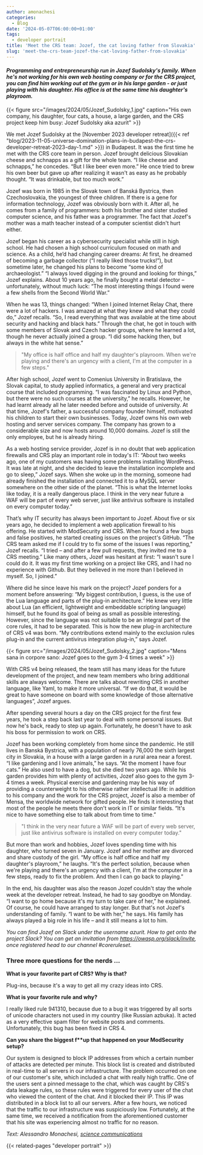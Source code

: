 ```yaml
---
author: amonachesi
categories:
  - Blog
date: '2024-05-07T06:00:00+01:00'
tags:
  - developer portrait
title: 'Meet the CRS team: Jozef, the cat loving father from Slovakia'
slug: 'meet-the-crs-team-jozef-the-cat-loving-father-from-slovakia'
---
```



#### *Programming and entrepreneurship run in Jozef Sudolsky's family. When he's not working for his own web hosting company or for the CRS project, you can find him working out at the gym or in his large garden - or just playing with his daughter. His office is at the same time his daughter's playroom.*

{{< figure src="/images/2024/05/Jozef_Sudolsky_1.jpg" caption="His own company, his daughter, four cats, a house, a large garden, and the CRS project keep him busy: Jozef Sudolsky aka azurit" >}}

We met Jozef Sudolsky at the [November 2023 developer retreat]({{< ref "blog/2023-11-05-universe-domination-plans-in-budapest-the-crs-developer-retreat-2023-day-1.md" >}}) in Budapest. It was the first time he met with the CRS core team in person. Jozef brought delicious Slovakian cheese and schnapps as a gift for the whole team. “I like cheese and schnapps,” he concedes. “But I like beer even more.” He once tried to brew his own beer but gave up after realizing it wasn't as easy as he probably thought. “It was drinkable, but too much work.”

Jozef was born in 1985 in the Slovak town of Banská Bystrica, then Czechoslovakia, the youngest of three children. If there is a gene for information technology, Jozef was obviously born with it. After all, he comes from a family of programmers: both his brother and sister studied computer science, and his father was a programmer. The fact that Jozef's mother was a math teacher instead of a computer scientist didn't hurt either.

Jozef began his career as a cybersecurity specialist while still in high school. He had chosen a high school curriculum focused on math and science. As a child, he’d had changing career dreams: At first, he dreamed of becoming a garbage collector (“I really liked those trucks!”), but sometime later, he changed his plans to become “some kind of archaeologist.” “I always loved digging in the ground and looking for things,” Jozef explains. About 10 years ago, he finally bought a metal detector – unfortunately, without much luck: “The most interesting things I found were a few shells from the Second World War.”

When he was 13, things changed: “When I joined Internet Relay Chat, there were a lot of hackers. I was amazed at what they knew and what they could do,” Jozef recalls. “So, I read everything that was available at the time about security and hacking and black hats.” Through the chat, he got in touch with some members of Slovak and Czech hacker groups, where he learned a lot, though he never actually joined a group. “I did some hacking then, but always in the white hat sense.” 

> "My office is half office and half my daughter's playroom. When we're playing and there's an urgency with a client, I'm at the computer in a few steps."

After high school, Jozef went to Comenius University in Bratislava, the Slovak capital, to study applied informatics, a general and very practical course that included programming. “I was fascinated by Linux and Python, but there were no such courses at the university,” he recalls. However, he had learnt already all he later needed before and outside of university. At that time, Jozef's father, a successful company founder himself, motivated his children to start their own businesses. Today, Jozef owns his own web hosting and server services company. The company has grown to a considerable size and now hosts around 10,000 domains. Jozef is still the only employee, but he is already hiring.

As a web hosting service provider, Jozef is in no doubt that web application firewalls and CRS play an important role in today's IT: “About two weeks ago, one of my customers was having some problems installing WordPress. It was late at night, and she decided to leave the installation incomplete and go to sleep,” Jozef says. When she woke up in the morning, someone had already finished the installation and connected it to a MySQL server somewhere on the other side of the planet. “This is what the Internet looks like today, it is a really dangerous place. I think in the very near future a WAF will be part of every web server, just like antivirus software is installed on every computer today.”

That’s why IT security has always been important to Jozef. About five or six years ago, he decided to implement a web application firewall to his offering. He started with ModSecurity and CRS. When he found a few bugs and false positives, he started creating issues on the project's GitHub. “The CRS team asked me if I could try to fix some of the issues I was reporting," Jozef recalls. “I tried – and after a few pull requests, they invited me to a CRS meeting.” Like many others, Jozef was hesitant at first: “I wasn't sure I could do it. It was my first time working on a project like CRS, and I had no experience with Github. But they believed in me more than I believed in myself. So, I joined.”

Where did he since leave his mark on the project? Jozef ponders for a moment before answering: “My biggest contribution, I guess, is the use of the Lua language and parts of the plug-in architecture.” He knew very little about Lua (an efficient, lightweight and embeddable scripting language) himself, but he found its goal of being as small as possible interesting. However, since the language was not suitable to be an integral part of the core rules, it had to be separated. This is how the new plug-in architecture of CRS v4 was born. “My contributions extend mainly to the exclusion rules plug-in and the current antivirus integration plug-in,” says Jozef.

{{< figure src="/images/2024/05/Jozef_Sudolsky_2.jpg" caption="Mens sana in corpore sano: Jozef goes to the gym 3-4 times a week" >}}

With CRS v4 being released, the team still has many ideas for the future development of the project, and new team members who bring additional skills are always welcome. There are talks about rewriting CRS in another language, like Yaml, to make it more universal. “If we do that, it would be great to have someone on board with some knowledge of those alternative languages”, Jozef argues.

After spending several hours a day on the CRS project for the first few years, he took a step back last year to deal with some personal issues. But now he's back, ready to step up again. Fortunately, he doesn't have to ask his boss for permission to work on CRS.

Jozef has been working completely from home since the pandemic. He still lives in Banská Bystrica, with a population of nearly 76,000 the sixth largest city in Slovakia, in a house with a large garden in a rural area near a forest. “I like gardening and I love animals,” he says. “At the moment I have four cats.” He also used to have a dog, but she died two years ago. While his garden provides him with plenty of activities, Jozef also goes to the gym 3-4 times a week. Physical exercise and gardening may be his way of providing a counterweight to his otherwise rather intellectual life: in addition to his company and the work for the CRS project, Jozef is also a member of Mensa, the worldwide network for gifted people. He finds it interesting that most of the people he meets there don't work in IT or similar fields. “It's nice to have something else to talk about from time to time.”

> "I think in the very near future a WAF will be part of every web server, just like antivirus software is installed on every computer today."

But more than work and hobbies, Jozef loves spending time with his daughter, who turned seven in January. Jozef and her mother are divorced and share custody of the girl. “My office is half office and half my daughter's playroom,” he laughs. “It's the perfect solution, because when we're playing and there's an urgency with a client, I'm at the computer in a few steps, ready to fix the problem. And then I can go back to playing.”

In the end, his daughter was also the reason Jozef couldn't stay the whole week at the developer retreat. Instead, he had to say goodbye on Monday. “I want to go home because it's my turn to take care of her,” he explained. Of course, he could have arranged to stay longer. But that's not Jozef's understanding of family. “I want to be with her,” he says. His family has always played a big role in his life – and it still means a lot to him.

*You can find Jozef on Slack under the username *azurit*. How to get onto the project Slack? You can get an invitation from <https://owasp.org/slack/invite>, once registered head to our channel #coreruleset.*


### Three more questions for the nerds …

**What is your favorite part of CRS? Why is that?**

Plug-ins, because it's a way to get all my crazy ideas into CRS.

**What is your favorite rule and why?**

I really liked rule 941310, because due to a bug it was triggered by all sorts of unicode characters not used in my country (like Russian azbuka). It acted as a very effective spam filter for website posts and comments. Unfortunately, this bug has been fixed in CRS 4.

**Can you share the biggest f\*\*up that happened on your ModSecurity setup?**

Our system is designed to block IP addresses from which a certain number of attacks are detected per minute. This block list is created and distributed in real-time to all servers in our infrastructure. The problem occurred on one of our customer's site, which included a chat with really high traffic. One of the users sent a pinned message to the chat, which was caught by CRS's data leakage rules, so these rules were triggered for every user of the chat who viewed the content of the chat. And it blocked their IP. This IP was distributed in a block list to all our servers. After a few hours, we noticed that the traffic to our infrastructure was suspiciously low. Fortunately, at the same time, we received a notification from the aforementioned customer that his site was experiencing almost no traffic for no reason.

*Text: Alessandro Monachesi, [science communications](https://science-communications.ch/en/)*

{{< related-pages "developer portrait" >}}
